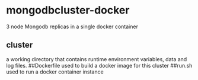 # mongodbcluster-docker
3 node Mongodb replicas in a single docker container

## cluster
  a working directory that contains runtime environment variables, data and log files.
##Dockerfile 
  used to build a docker image for this cluster
##run.sh  
  used to run a docker container instance
